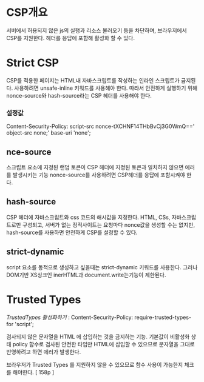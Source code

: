 # CSP개요

서버에서 허용되지 않은 js의 실행과 리소스 불러오기 등을 차단하며, 브라우저에서 CSP를 지원한다.
헤더를 응답에 포함해 활성화 할 수 있다.

# Strict CSP

CSP를 적용한 페이지는 HTML내 자바스크립트를 작성하는 인라인 스크립트가 금지된다.
사용하려면 unsafe-inline 키워드를 사용해야 한다.
따라서 안전하게 실행하기 위해 nonce-source와 hash-source라는 CSP 헤더를 사용해야 한다.

### 설정값

Content-Security-Policy:
script-src nonce-tXCHNF14THbBvCj3G0WmQ==' object-src none;'
base-uri 'none';

## nce-source

스크립트 요소에 지정된 랜덤 토큰이 CSP 헤더에 지정된 토큰과 일치하지 않으면 에러를 발생시키는 기능
nonce-source를 사용하려면 CSP헤더를 응답에 포함시켜야 한다.

## hash-source

CSP 헤더에 자바스크립트와 css 코드의 해시값을 지정한다.
HTML, CSs, 자바스크립트로만 구성되고, 서버가 없는 정적사이트는 요청마다 nonce값을 생성할 수는 없지만,
hash-source를 사용하면 안전하게 CSP를 설정할 수 있다.

## strict-dynamic

script 요소를 동적으로 생성하고 싶을때는 strict-dynamic 키워드를 사용한다.
그러나 DOM기반 XS싱크인 inerHTML과 document.write는기능이 제한된다.

# Trusted Types

_TrustedTypes 활성화하기_ : Content-Security-Policy: require-trusted-types-for 'script';

검사되지 않은 문자열을 HTML 에 삽입하는 것을 금지하는 기능. 기본값이 비활성화 상태
policy 함수로 검사된 안전한 타입만 HTML에 삽입할 수 있으므로 문자열을 그대로 반영하려고 하면 에러가 발생한다.

브라우저가 Trusted Types 를 지원하지 않을 수 있으므로 함수 사용이 가능한지 체크를 해야한다. [ 158p ]
